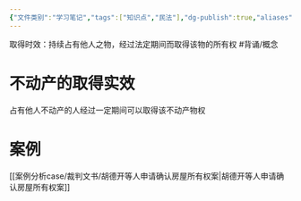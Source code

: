 ```yaml
---
{"文件类别":"学习笔记","tags":["知识点","民法"],"dg-publish":true,"aliases":["取得时效"],"permalink":"/学习笔记studyup/民法总论/物权时效/","dgPassFrontmatter":true,"created":"2024-09-18T10:58:16.334+08:00","updated":"2024-11-12T11:56:27.906+08:00"}
---
```


取得时效：持续占有他人之物，经过法定期间而取得该物的所有权 #背诵/概念 
# 不动产的取得实效
占有他人不动产的人经过一定期间可以取得该不动产物权
# 案例
[[案例分析case/裁判文书/胡德开等人申请确认房屋所有权案\|胡德开等人申请确认房屋所有权案]]